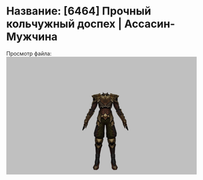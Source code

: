 # Название: [6464] Прочный кольчужный доспех | Ассасин-Мужчина

Просмотр файла:
![p060005.png](p060005.png)